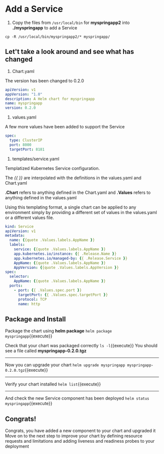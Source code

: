 # Add a Service

1. Copy the files from `/usr/local/bin` for **myspringapp2** into **./myspringapp** to add a Service

  `cp -R /usr/local/bin/myspringapp2/* myspringapp/`

## Let't take a look around and see what has changed

1. Chart.yaml

  The version has been changed to 0.2.0

  ```yaml
  apiVersion: v1
  appVersion: "1.0"
  description: A Helm chart for myspringapp
  name: myspringapp
  version: 0.2.0
  ```

1. values.yaml

  A few more values have been added to support the Service

  ```yaml
  spec:
    type: ClusterIP
    port: 8000
    targetPort: 8181
  ```

1. templates/service.yaml

  Templatized Kubernetes Service configuration.

  The *{{ }}* are interpolated with the definitions in the values.yaml and Chart.yaml

  **.Chart** refers to anything defined in the Chart.yaml and **.Values** refers to anything defined in the values.yaml

  Using this templating format, a single chart can be applied to any environment simply by providing a different set of values in the values.yaml or a different values file.

  ```yaml
  kind: Service
  apiVersion: v1
  metadata:
    name: {{quote .Values.labels.AppName }}
    labels:
      service: {{quote .Values.labels.AppName }}
      app.kubernetes.io/instance: {{ .Release.Name }}
      app.kubernetes.io/managed-by: {{ .Release.Service }}
      AppName: {{quote .Values.labels.AppName }}
      AppVersion: {{quote .Values.labels.AppVersion }}
  spec:
    selector:
      AppName: {{quote .Values.labels.AppName }}
    ports:
      - port: {{ .Values.spec.port }}
        targetPort: {{ .Values.spec.targetPort }}
        protocol: TCP
        name: http
  ```

## Package and Install

Package the chart using **helm package**
`helm package myspringapp`{{execute}}

Check that your chart was packaged correctly
`ls -l`{{execute}}
You should see a file called **myspringapp-0.2.0.tgz**

---

Now you can upgrade your chart
`helm upgrade myspringapp myspringapp-0.2.0.tgz`{{execute}}

---

Verify your chart installed
`helm list`{{execute}}

---

And check the new Service component has been deployed
`helm status myspringapp`{{execute}}

## Congrats!

Congrats, you have added a new component to your chart and upgraded it
Move on to the next step to improve your chart by defining resource requests and limitations and adding liveness and readiness probes to your deployment
